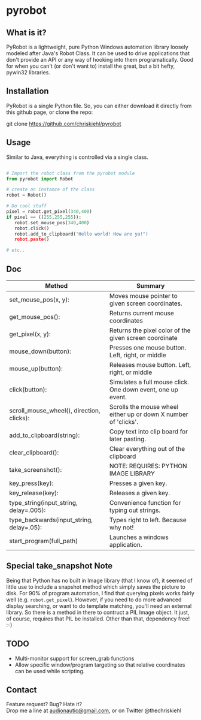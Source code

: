 pyrobot
=======


What is it?
-----------  

PyRobot is a lightweight, pure Python Windows automation library loosely modeled after Java's Robot Class. It can be used to drive applications that don't provide an API or any way of hooking into them programatically. Good for when you can't (or don't want to) install the great, but a bit hefty, pywin32 libraries.   

Installation
------------

PyRobot is a single Python file. So, you can either download it directly from this github page, or clone the repo: 

git clone https://github.com/chriskiehl/pyrobot  

Usage
------

Similar to Java, everything is controlled via a single class.

 ```python

# Import the robot class from the pyrobot module
from pyrobot import Robot

# create an instance of the class
robot = Robot()

# Do cool stuff
pixel = robot.get_pixel(340,400)
if pixel == ((255,255,255)): 
	robot.set_mouse_pos(340,400)
	robot.click()
	robot.add_to_clipboard('Hello world! How are ya!")
	robot.paste()

# etc.. 

 ```  

Doc  
---  
   
| Method                                | Summary                    |
| --------------------------------------|-----------------------------
| set_mouse_pos(x, y): | Moves mouse pointer to given screen coordinates. |
| get_mouse_pos(): 		| Returns current mouse coordinates |
| get_pixel(x, y): 	| Returns the pixel color of the given screen coordinate|
| mouse_down(button): | Presses one mouse button. Left, right, or middle|
| mouse_up(button):	 | Releases mouse button. Left, right, or middle|
| click(button): 	| Simulates a full mouse click. One down event, one up event. |
| scroll_mouse_wheel(), direction, clicks):  | Scrolls the mouse wheel either up or down X number of 'clicks'. |
| add_to_clipboard(string):  | Copy text into clip board for later pasting. |
| clear_clipboard(): | Clear everything out of the clipboard|
| take_screenshot(): | NOTE: REQUIRES: PYTHON IMAGE LIBRARY| Takes a snapshot of desktop and loads it into memory |
| key_press(key): | Presses a given key. |
| key_release(key): | Releases a given key. |
| type_string(input_string, delay=.005): | Convenience function for typing out strings. |
| type_backwards(input_string, delay=.05): | Types right to left. Because why not! |
| start_program(full_path) | Launches a windows application.  |  


Special take_snapshot Note
-----------------------  

Being that Python has no built in Image library (that I know of), it seemed of little use to include a snapshot method which simply saves the picture to disk. For 90% of program automation, I find that querying pixels works fairly well (e.g. `robot.get_pixel`). However, if you need to do more advanced display searching, or want to do template matching, you'll need an external library. So there is a method in there to contruct a PIL Image object. It just, of course, requires that PIL be installed. Other than that, dependency free! :-)  

TODO
----  

* Multi-monitor support for screen_grab functions
* Allow specific window/program targeting so that relative coordinates can be used while scripting. 


Contact
-------

Feature request? Bug? Hate it?  
Drop me a line at audionautic@gmail.com, or on Twitter @thechriskiehl 









 